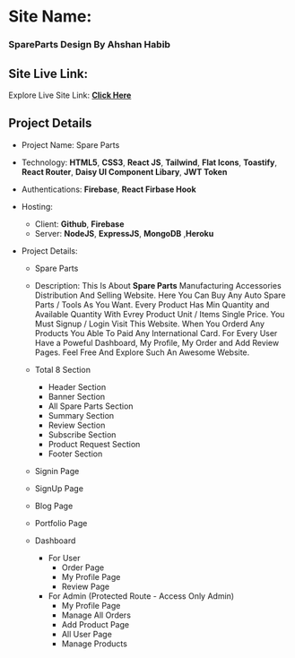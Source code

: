 # Site Name: 
### SpareParts Design By Ahshan Habib

## Site Live Link: 
Explore Live Site Link:   **[Click Here](https://motor-parts-8a0ad.web.app/)**

## Project Details
 * Project Name: Spare Parts
 * Technology: **HTML5**, **CSS3**, **React JS**, **Tailwind**, **Flat Icons**, **Toastify**, **React Router**, **Daisy UI Component Libary**, **JWT Token**

 * Authentications: **Firebase**, **React Firbase Hook**

 * Hosting: 
    * Client: **Github**, **Firebase** 
    * Server: **NodeJS**, **ExpressJS**, **MongoDB** ,**Heroku**

 * Project Details:
    * Spare Parts
    * Description: This Is About **Spare Parts** Manufacturing Accessories Distribution And Selling Website. Here You Can Buy Any Auto Spare Parts / Tools As You Want. Every Product Has Min Quantity and Available Quantity With Evrey Product Unit / Items Single Price. You Must Signup / Login Visit This Website. When You Orderd Any Products You Able To Paid Any International Card. For Every User Have a Poweful Dashboard, My Profile, My Order and Add Review Pages. Feel Free And Explore Such An Awesome Website. 
    * Total 8 Section
      * Header Section
      * Banner Section
      * All Spare Parts Section
      * Summary Section
      * Review Section
      * Subscribe Section
      * Product Request Section
      * Footer Section
    
    * Signin Page
    * SignUp Page
    * Blog Page
    * Portfolio Page
    * Dashboard
        * For User
            * Order Page
            * My Profile Page
            * Review Page
        * For Admin (Protected Route - Access Only Admin)
            * My Profile Page
            * Manage All Orders
            * Add Product Page
            * All User Page
            * Manage Products